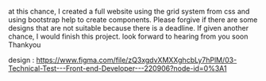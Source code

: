 at this chance, I created a full website using the grid system from css and using bootstrap help to create components. Please forgive if there are some designs that are not suitable because there is a deadline. If given another chance, I would finish this project.  look forward to hearing from you soon
Thankyou

design : https://www.figma.com/file/zQ3xgdvXMXXghcbLy7hPlM/03-Technical-Test---Front-end-Developer---220906?node-id=0%3A1
